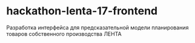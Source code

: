 # hackathon-lenta-17-frontend
Разработка интерфейса для предсказательной модели планирования товаров собственного производства  ЛЕНТА
